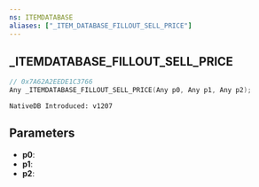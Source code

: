 ```yaml
---
ns: ITEMDATABASE
aliases: ["_ITEM_DATABASE_FILLOUT_SELL_PRICE"]
---
```

## _ITEMDATABASE_FILLOUT_SELL_PRICE

```c
// 0x7A62A2EEDE1C3766
Any _ITEMDATABASE_FILLOUT_SELL_PRICE(Any p0, Any p1, Any p2);
```

```
NativeDB Introduced: v1207
```

## Parameters
* **p0**:
* **p1**:
* **p2**:
